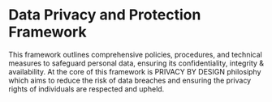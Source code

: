 # Data Privacy and Protection Framework
This framework outlines comprehensive policies, procedures, and technical measures to safeguard personal data, ensuring its confidentiality, integrity &amp; availability. At the core of this framework is PRIVACY BY DESIGN philosiphy which aims to reduce the risk of data breaches and ensuring the privacy rights of individuals are respected and upheld.
